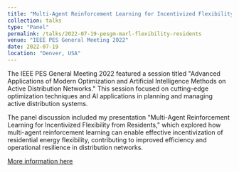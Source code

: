 ```yaml
---
title: "Multi-Agent Reinforcement Learning for Incentivized Flexibility from Residents"
collection: talks
type: "Panel"
permalink: /talks/2022-07-19-pesgm-marl-flexibility-residents
venue: "IEEE PES General Meeting 2022"
date: 2022-07-19
location: "Denver, USA"
---
```

The IEEE PES General Meeting 2022 featured a session titled "Advanced Applications of Modern Optimization and Artificial Intelligence Methods on Active Distribution Networks." This session focused on cutting-edge optimization techniques and AI applications in planning and managing active distribution systems.

The panel discussion included my presentation "Multi-Agent Reinforcement Learning for Incentivized Flexibility from Residents," which explored how multi-agent reinforcement learning can enable effective incentivization of residential energy flexibility, contributing to improved efficiency and operational resilience in distribution networks.

[More information here](https://resourcecenter.ieee-pes.org/conferences/general-meeting/pes_cvs_gm22_0718_1711)
